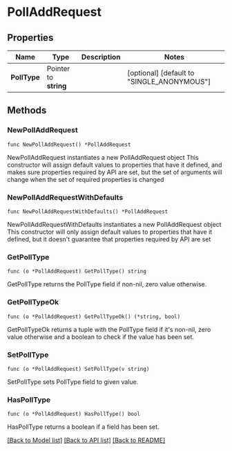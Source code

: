 # PollAddRequest

## Properties

Name | Type | Description | Notes
------------ | ------------- | ------------- | -------------
**PollType** | Pointer to **string** |  | [optional] [default to "SINGLE_ANONYMOUS"]

## Methods

### NewPollAddRequest

`func NewPollAddRequest() *PollAddRequest`

NewPollAddRequest instantiates a new PollAddRequest object
This constructor will assign default values to properties that have it defined,
and makes sure properties required by API are set, but the set of arguments
will change when the set of required properties is changed

### NewPollAddRequestWithDefaults

`func NewPollAddRequestWithDefaults() *PollAddRequest`

NewPollAddRequestWithDefaults instantiates a new PollAddRequest object
This constructor will only assign default values to properties that have it defined,
but it doesn't guarantee that properties required by API are set

### GetPollType

`func (o *PollAddRequest) GetPollType() string`

GetPollType returns the PollType field if non-nil, zero value otherwise.

### GetPollTypeOk

`func (o *PollAddRequest) GetPollTypeOk() (*string, bool)`

GetPollTypeOk returns a tuple with the PollType field if it's non-nil, zero value otherwise
and a boolean to check if the value has been set.

### SetPollType

`func (o *PollAddRequest) SetPollType(v string)`

SetPollType sets PollType field to given value.

### HasPollType

`func (o *PollAddRequest) HasPollType() bool`

HasPollType returns a boolean if a field has been set.


[[Back to Model list]](../README.md#documentation-for-models) [[Back to API list]](../README.md#documentation-for-api-endpoints) [[Back to README]](../README.md)


